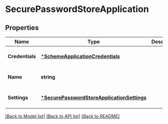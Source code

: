 # SecurePasswordStoreApplication

## Properties
Name | Type | Description | Notes
------------ | ------------- | ------------- | -------------
**Credentials** | [***SchemeApplicationCredentials**](SchemeApplicationCredentials.md) |  | [optional] [default to null]
**Name** | **string** |  | [optional] [default to template_sps]
**Settings** | [***SecurePasswordStoreApplicationSettings**](SecurePasswordStoreApplicationSettings.md) |  | [optional] [default to null]

[[Back to Model list]](../README.md#documentation-for-models) [[Back to API list]](../README.md#documentation-for-api-endpoints) [[Back to README]](../README.md)

